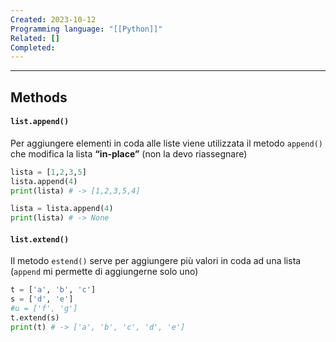 ```yaml
---
Created: 2023-10-12
Programming language: "[[Python]]"
Related: []
Completed:
---
```

---
## Methods
#### `list.append()`
Per aggiungere elementi in coda alle liste viene utilizzata il metodo `append()` che modifica la lista **“in-place”** (non la devo riassegnare)

```python
lista = [1,2,3,5]
lista.append(4)
print(lista) # -> [1,2,3,5,4]

lista = lista.append(4)
print(lista) # -> None
```

#### `list.extend()`
Il metodo `estend()` serve per aggiungere più valori in coda ad una lista (`append` mi permette di aggiungerne solo uno)
```python
t = ['a', 'b', 'c']
s = ['d', 'e']
#u = ['f', 'g']
t.extend(s)
print(t) # -> ['a', 'b', 'c', 'd', 'e']
```


